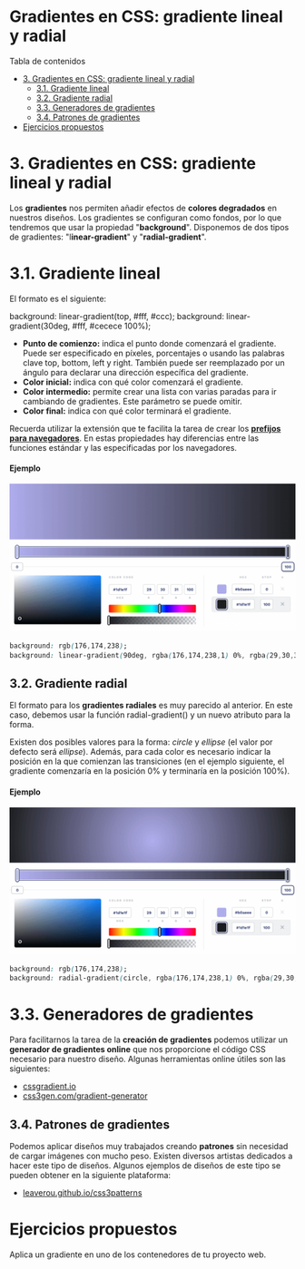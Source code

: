 # **Gradientes en CSS: gradiente lineal y radial**

Tabla de contenidos

- [3. Gradientes en CSS: gradiente lineal y radial](#3_Gradientes-en-CSS-gradiente-lineal-y-radial)
  - [3.1. Gradiente lineal](#31-Gradiente-lineal)
  - [3.2. Gradiente radial](#32-Gradiente-radial)
  - [3.3. Generadores de gradientes](#33-Generadores-de-gradientes)
  - [3.4. Patrones de gradientes](#34-Patrones-de-gradientes)
- [Ejercicios propuestos](#Ejercicios-propuestos)

# 3. Gradientes en CSS: gradiente lineal y radial

Los **gradientes** nos permiten añadir efectos de **colores degradados** en nuestros diseños. Los gradientes se configuran como fondos, por lo que tendremos que usar la propiedad "**background**". Disponemos de dos tipos de gradientes: "l**inear-gradient**" y "**radial-gradient**".

# 3.1. Gradiente lineal

El formato es el siguiente:

background: linear-gradient(top, #fff, #ccc);
background: linear-gradient(30deg, #fff, #cecece 100%);

-   **Punto de comienzo:** indica el punto donde comenzará el gradiente. Puede ser especificado en píxeles, porcentajes o usando las palabras clave top, bottom, left y right. También puede ser reemplazado por un ángulo para declarar una dirección específica del gradiente.
-   **Color inicial:** indica con qué color comenzará el gradiente.
-   **Color intermedio:** permite crear una lista con varias paradas para ir cambiando de gradientes. Este parámetro se puede omitir.
-   **Color final:** indica con qué color terminará el gradiente.

Recuerda utilizar la extensión que te facilita la tarea de crear los [**prefijos para navegadores**](https://github.com/Sergio-Rey-Personal/DIW/blob/master/UD03_Disenyo_y_maquetacion_web_con_HTML5_y_CSS3/UD03_31_PrefijosNavegadoresCSS.md). En estas propiedades hay diferencias entre las funciones estándar y las especificadas por los navegadores.

#### Ejemplo

![gradiante lineal CSS](img/gradiante-lineal-CSS.png)

```css
background: rgb(176,174,238);
background: linear-gradient(90deg, rgba(176,174,238,1) 0%, rgba(29,30,31,1) 100%);
```

## 3.2. Gradiente radial

El formato para los **gradientes radiales** es muy parecido al anterior. En este caso, debemos usar la función radial-gradient() y un nuevo atributo para la forma.

Existen dos posibles valores para la forma: *circle* y *ellipse* (el valor por defecto será *ellipse*). Además, para cada color es necesario indicar la posición en la que comienzan las transiciones (en el ejemplo siguiente, el gradiente comenzaría en la posición 0% y terminaría en la posición 100%).

#### Ejemplo

![gradiante radial CSS](img/gradiante-radial-CSS.png)
```css
background: rgb(176,174,238);
background: radial-gradient(circle, rgba(176,174,238,1) 0%, rgba(29,30,31,1) 100%);
```

# 3.3. Generadores de gradientes

Para facilitarnos la tarea de la **creación de gradientes** podemos utilizar un **generador de gradientes online** que nos proporcione el código CSS necesario para nuestro diseño. Algunas herramientas online útiles son las siguientes:

-   [cssgradient.io](https://cssgradient.io/)
-   [css3gen.com/gradient-generator](http://css3gen.com/gradient-generator/)

## 3.4. Patrones de gradientes

Podemos aplicar diseños muy trabajados creando **patrones** sin necesidad de cargar imágenes con mucho peso. Existen diversos artistas dedicados a hacer este tipo de diseños. Algunos ejemplos de diseños de este tipo se pueden obtener en la siguiente plataforma:

-   [leaverou.github.io/css3patterns](https://leaverou.github.io/css3patterns/)

# Ejercicios propuestos

Aplica un gradiente en uno de los contenedores de tu proyecto web.